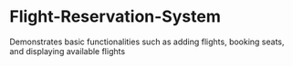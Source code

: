 # Flight-Reservation-System
Demonstrates basic functionalities such as adding flights, booking seats, and displaying available flights
